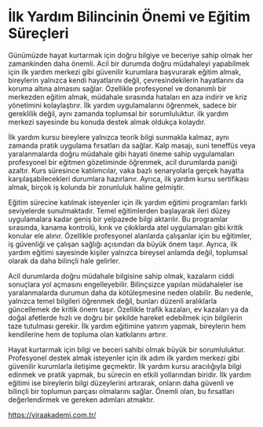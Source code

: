 # İlk Yardım Bilincinin Önemi ve Eğitim Süreçleri
Günümüzde hayat kurtarmak için doğru bilgiye ve beceriye sahip olmak her zamankinden daha önemli. Acil bir durumda doğru müdahaleyi yapabilmek için ilk yardım merkezi gibi güvenilir kurumlara başvurarak eğitim almak, bireylerin yalnızca kendi hayatlarını değil, çevresindekilerin hayatlarını da koruma altına almasını sağlar. Özellikle profesyonel ve donanımlı bir merkezden eğitim almak, müdahale sırasında hataları en aza indirir ve kriz yönetimini kolaylaştırır. İlk yardım uygulamalarını öğrenmek, sadece bir gereklilik değil, aynı zamanda toplumsal bir sorumluluktur. ilk yardım merkezi sayesinde bu konuda destek almak oldukça kolaydır.

İlk yardım kursu bireylere yalnızca teorik bilgi sunmakla kalmaz, aynı zamanda pratik uygulama fırsatları da sağlar. Kalp masajı, suni teneffüs veya yaralanmalarda doğru müdahale gibi hayati öneme sahip uygulamaları profesyonel bir eğitmen gözetiminde öğrenmek, acil durumlarda paniği azaltır. Kurs süresince katılımcılar, vaka bazlı senaryolarla gerçek hayatta karşılaşabilecekleri durumlara hazırlanır. Ayrıca, ilk yardım kursu sertifikası almak, birçok iş kolunda bir zorunluluk haline gelmiştir.

Eğitim sürecine katılmak isteyenler için ilk yardım eğitimi programları farklı seviyelerde sunulmaktadır. Temel eğitimlerden başlayarak ileri düzey uygulamalara kadar geniş bir yelpazede bilgi aktarılır. Bu programlar sırasında, kanama kontrolü, kırık ve çıkıklarda atel uygulamaları gibi kritik konular ele alınır. Özellikle profesyonel alanlarda çalışanlar için bu eğitimler, iş güvenliği ve çalışan sağlığı açısından da büyük önem taşır. Ayrıca, ilk yardım eğitimi sayesinde kişiler yalnızca bireysel anlamda değil, toplumsal olarak da daha bilinçli hale gelirler.

Acil durumlarda doğru müdahale bilgisine sahip olmak, kazaların ciddi sonuçlara yol açmasını engelleyebilir. Bilinçsizce yapılan müdahaleler ise yaralanmalarda durumun daha da kötüleşmesine neden olabilir. Bu nedenle, yalnızca temel bilgileri öğrenmek değil, bunları düzenli aralıklarla güncellemek de kritik önem taşır. Özellikle trafik kazaları, ev kazaları ya da doğal afetlerde hızlı ve doğru bir şekilde hareket edebilmek için bilgilerin taze tutulması gerekir. İlk yardım eğitimine yatırım yapmak, bireylerin hem kendilerine hem de topluma olan katkılarını artırır.

Hayat kurtarmak için bilgi ve beceri sahibi olmak büyük bir sorumluluktur. Profesyonel destek almak isteyenler için ilk adım ilk yardım merkezi gibi güvenilir kurumlarla iletişime geçmektir. İlk yardım kursu aracılığıyla bilgi edinmek ve pratik yapmak, bu sürecin en etkili yollarından biridir. İlk yardım eğitimi ise bireylerin bilgi düzeylerini artırarak, onların daha güvenli ve bilinçli bir toplumun parçası olmalarını sağlar. Önemli olan, bu fırsatları değerlendirmek ve gereken adımları atmaktır.

https://viraakademi.com.tr/
